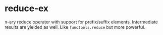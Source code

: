# reduce-ex
n-ary reduce operator with support for prefix/suffix elements. Intermediate results are yielded as well. Like `functools.reduce` but more powerful.
